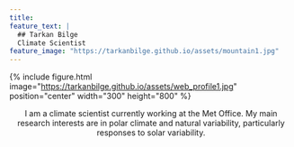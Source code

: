 ```yaml
---
title:
feature_text: |
  ## Tarkan Bilge
  Climate Scientist
feature_image: "https://tarkanbilge.github.io/assets/mountain1.jpg"
---
```



{% include figure.html image="https://tarkanbilge.github.io/assets/web_profile1.jpg" position="center" width="300" height="800" %}

<div style="text-align: center"> I am a climate scientist currently working at the Met Office. My main research interests are in polar climate and natural variability, particularly responses to solar variability.  </div>
